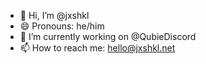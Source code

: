 - 👋 Hi, I’m @jxshkl
- 😄 Pronouns: he/him
- 🔭 I’m currently working on @QubieDiscord
- 📫 How to reach me: hello@jxshkl.net
